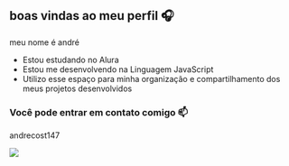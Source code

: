 ## boas vindas ao meu perfil 🎧

meu nome é andré

- Estou estudando no Alura
- Estou me desenvolvendo na Linguagem JavaScript
- Utilizo esse espaço para minha organização e compartilhamento dos meus projetos desenvolvidos

### Você pode entrar em contato comigo 📫

andrecost147


![](https://tenor.com/pt-BR/view/kuroki-gensai-kengan-ashura-kengan-omega-rolon-donaire-gif-5695644466263462947)
